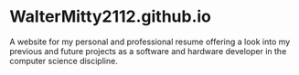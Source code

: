 # WalterMitty2112.github.io
A website for my personal and professional resume offering a look into my previous and future projects as a software and hardware developer in the computer science discipline.
